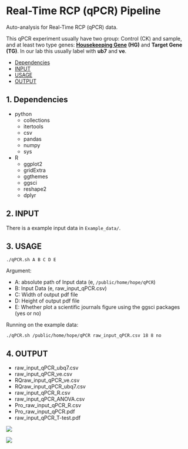 # Real-Time RCP (qPCR) Pipeline
Auto-analysis for Real-Time RCP (qPCR) data.

This qPCR experiment usually have two group: Control (CK) and sample, and at least two type genes: **[Housekeeping Gene](https://en.wikipedia.org/wiki/Housekeeping_gene) (HG)** and **Target Gene (TG)**. In our lab this usually label with **ub7** and **ve**.

* [Dependencies](#1-Dependencies)
* [INPUT](#2-INPUT)
* [USAGE](#3-USAGE)
* [OUTPUT](#4-output)
## 1. Dependencies
- python
  - collections
  - itertools
  - csv
  - pandas
  - numpy
  - sys
- R
  - ggplot2
  - gridExtra
  - ggthemes
  - ggsci
  - reshape2
  - dplyr
## 2. INPUT
There is a example input data in `Example_data/`.
## 3. USAGE
```
./qPCR.sh A B C D E
```
Argument:
- A: absolute path of Input data (e, `/public/home/hope/qPCR`)
- B: Input Data (e, raw_input_qPCR.csv)
- C: Width of output pdf file
- D: Height of output pdf file
- E: Whether plot a scientific journals figure using the ggsci packages (yes or no)

Running on the example data:
```
./qPCR.sh /public/home/hope/qPCR raw_input_qPCR.csv 18 8 no
```

## 4. OUTPUT
- raw_input_qPCR_ubq7.csv
- raw_input_qPCR_ve.csv
- RQraw_input_qPCR_ve.csv
- RQraw_input_qPCR_ubq7.csv
- raw_input_qPCR_R.csv
- raw_input_qPCR_ANOVA.csv
- Pro_raw_input_qPCR_R.csv
- Pro_raw_input_qPCR.pdf
- raw_input_qPCR_T-test.pdf

![](https://raw.githubusercontent.com/wiki/tiramisutes/blog_image/Pro_raw_input_qPCR.png)

![](https://raw.githubusercontent.com/wiki/tiramisutes/blog_image/raw_input_qPCR_T-test.png)
